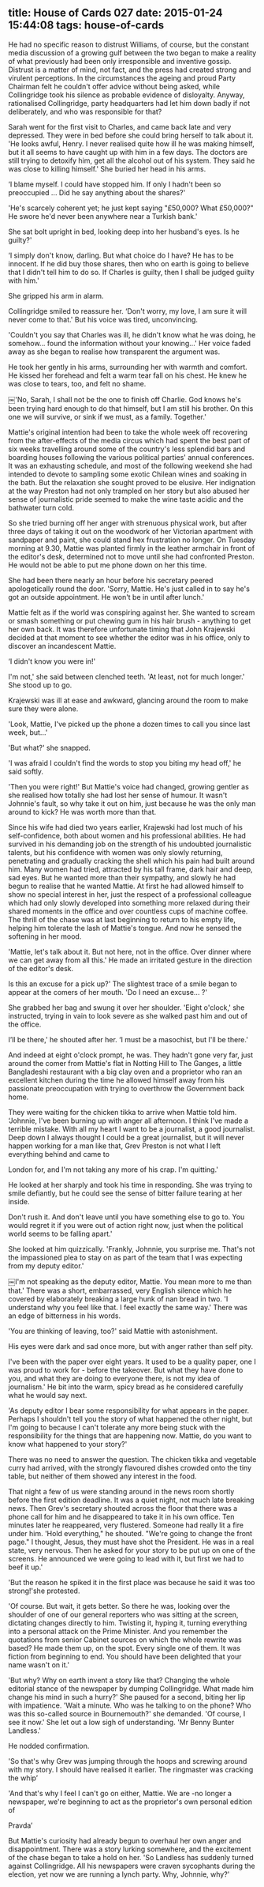 title: House of Cards 027
date: 2015-01-24 15:44:08
tags: house-of-cards
---

He had no specific reason to distrust Williams, of course, but the constant media discussion of a growing gulf between the two began to make a reality of what previously had been only irresponsible and inventive gossip. Distrust is a matter of mind, not fact, and the press had created strong and virulent perceptions. In the circumstances the ageing and proud Party Chairman felt he couldn't offer advice without being asked, while Collingridge took his silence as probable evidence of disloyalty. Anyway, rationalised Collingridge, party headquarters had let him down badly if not deliberately, and who was responsible for that?

Sarah went for the first visit to Charles, and came back late and very depressed. They were in bed before she could bring herself to talk about it. 'He looks awful, Henry. I never realised quite how ill he was making himself, but it all seems to have caught up with him in a few days. The doctors are still trying to detoxify him, get all the alcohol out of his system. They said he was close to killing himself.' She buried her head in his arms.

‘I blame myself. I could have stopped him. If only I hadn't been so preoccupied ... Did he say anything about the shares?'

'He's scarcely coherent yet; he just kept saying "£50,000? What £50,000?" He swore he'd never been anywhere near a Turkish bank.'

She sat bolt upright in bed, looking deep into her husband's eyes. Is he guilty?'

‘I simply don't know, darling. But what choice do I have? He has to be innocent. If he did buy those shares, then who on earth is going to believe that I didn't tell him to do so. If Charles is guilty, then I shall be judged guilty with him.'

She gripped his arm in alarm.

Collingridge smiled to reassure her. ‘Don't worry, my love, I am sure it will never come to that.' But his voice was tired, unconvincing.

'Couldn't you say that Charles was ill, he didn't know what he was doing, he somehow... found the information without your knowing...' Her voice faded away as she began to realise how transparent the argument was.

He took her gently in his arms, surrounding her with warmth and comfort. He kissed her forehead and felt a warm tear fall on his chest. He knew he was close to tears, too, and felt no shame.

￼'No, Sarah, I shall not be the one to finish off Charlie. God knows he's been trying hard enough to do that himself, but I am still his brother. On this one we will survive, or sink if we must, as a family. Together.'

Mattie's original intention had been to take the whole week off recovering from the after-effects of the media circus which had spent the best part of six weeks travelling around some of the country's less splendid bars and boarding houses following the various political parties' annual conferences. It was an exhausting schedule, and most of the following weekend she had intended to devote to sampling some exotic Chilean wines and soaking in the bath. But the relaxation she sought proved to be elusive. Her indignation at the way Preston had not only trampled on her story but also abused her sense of journalistic pride seemed to make the wine taste acidic and the bathwater turn cold.

So she tried burning off her anger with strenuous physical work, but after three days of taking it out on the woodwork of her Victorian apartment with sandpaper and paint, she could stand hex frustration no longer. On Tuesday morning at 9.30, Mattie was planted firmly in the leather armchair in front of the editor's desk, determined not to move until she had confronted Preston. He would not be able to put me phone down on her this time.

She had been there nearly an hour before his secretary peered apologetically round the door. 'Sorry, Mattie. He's just called in to say he's got an outside appointment. He won't be in until after lunch.'

Mattie felt as if the world was conspiring against her. She wanted to scream or smash something or put chewing gum in his hair brush - anything to get her own back. It was therefore unfortunate timing that John Krajewski decided at that moment to see whether the editor was in his office, only to discover an incandescent Mattie.

‘I didn't know you were in!'

I'm not,' she said between clenched teeth. 'At least, not for much longer.' She stood up to go.

Krajewski was ill at ease and awkward, glancing around the room to make sure they were alone.

'Look, Mattie, I've picked up the phone a dozen times to call you since last week, but...'

'But what?' she snapped.

'I was afraid I couldn't find the words to stop you biting my head off,' he said softly.

'Then you were right!' But Mattie's voice had changed, growing gentler as she realised how totally she had lost her sense of humour. It wasn't Johnnie's fault, so why take it out on him, just because he was the only man around to kick? He was worth more than that.

Since his wife had died two years earlier, Krajewski had lost much of his self-confidence, both about women and his professional abilities. He had survived in his demanding job on the strength of his undoubted journalistic talents, but his confidence with women was only slowly returning, penetrating and gradually cracking the shell which his pain had built around him. Many women had tried, attracted by his tall frame, dark hair and deep, sad eyes. But he wanted more than their sympathy, and slowly he had begun to realise that he wanted Mattie. At first he had allowed himself to show no special interest in her, just the respect of a professional colleague which had only slowly developed into something more relaxed during their shared moments in the office and over countless cups of machine coffee. The thrill of the chase was at last beginning to return to his empty life, helping him tolerate the lash of Mattie's tongue. And now he sensed the softening in her mood.

'Mattie, let's talk about it. But not here, not in the office. Over dinner where we can get away from all this.' He made an irritated gesture in the direction of the editor's desk.

Is this an excuse for a pick up?' The slightest trace of a smile began to appear at the comers of her mouth. 'Do I need an excuse... ?'

She grabbed her bag and swung it over her shoulder. 'Eight o'clock,' she instructed, trying in vain to look severe as she walked past him and out of the office.

I’ll be there,' he shouted after her. ‘I must be a masochist, but I'll be there.'

And indeed at eight o'clock prompt, he was. They hadn't gone very far, just around the comer from Mattie's flat in Notting Hill to The Ganges, a little Bangladeshi restaurant with a big clay oven and a proprietor who ran an excellent kitchen during the time he allowed himself away from his passionate preoccupation with trying to overthrow the Government back home.

They were waiting for the chicken tikka to arrive when Mattie told him. ‘Johnnie, I've been burning up with anger all afternoon. I think I've made a terrible mistake. With all my heart I want to be a journalist, a good journalist. Deep down I always thought I could be a great journalist, but it will never happen working for a man like that, Grev Preston is not what I left everything behind and came to

London for, and I'm not taking any more of his crap. I'm quitting.'

He looked at her sharply and took his time in responding. She was trying to smile defiantly, but he could see the sense of bitter failure tearing at her inside.

Don't rush it. And don't leave until you have something else to go to. You would regret it if you were out of action right now, just when the political world seems to be falling apart.'

She looked at him quizzically. 'Frankly, Johnnie, you surprise me. That's not the impassioned plea to stay on as part of the team that I was expecting from my deputy editor.'

￼I'm not speaking as the deputy editor, Mattie. You mean more to me than that.' There was a short, embarrassed, very English silence which he covered by elaborately breaking a large hunk of nan bread in two. 'I understand why you feel like that. I feel exactly the same way.' There was an edge of bitterness in his words.

'You are thinking of leaving, too?' said Mattie with astonishment.

His eyes were dark and sad once more, but with anger rather than self pity.

I've been with the paper over eight years. It used to be a quality paper, one I was proud to work for - before the takeover. But what they have done to you, and what they are doing to everyone there, is not my idea of journalism.' He bit into the warm, spicy bread as he considered carefully what he would say next.

'As deputy editor I bear some responsibility for what appears in the paper. Perhaps I shouldn't tell you the story of what happened the other night, but I'm going to because I can't tolerate any more being stuck with the responsibility for the things that are happening now. Mattie, do you want to know what happened to your story?'

There was no need to answer the question. The chicken tikka and vegetable curry had arrived, with the strongly flavoured dishes crowded onto the tiny table, but neither of them showed any interest in the food.

That night a few of us were standing around in the news room shortly before the first edition deadline. It was a quiet night, not much late breaking news. Then Grev's secretary shouted across the floor that there was a phone call for him and he disappeared to take it in his own office. Ten minutes later he reappeared, very flustered. Someone had really lit a fire under him. 'Hold everything," he shouted. "We're going to change the front page." I thought, Jesus, they must have shot the President. He was in a real state, very nervous. Then he asked for your story to be put up on one of the screens. He announced we were going to lead with it, but first we had to beef it up.'

'But the reason he spiked it in the first place was because he said it was too strong!'she protested.

'Of course. But wait, it gets better. So there he was, looking over the shoulder of one of our general reporters who was sitting at the screen, dictating changes directly to him. Twisting it, hyping it, turning everything into a personal attack on the Prime Minister. And you remember the quotations from senior Cabinet sources on which the whole rewrite was based? He made them up, on the spot. Every single one of them. It was fiction from beginning to end. You should have been delighted that your name wasn't on it.'

'But why? Why on earth invent a story like that? Changing the whole editorial stance of the newspaper by dumping Collingridge. What made him change his mind in such a hurry?' She paused for a second, biting her lip with impatience. 'Wait a minute. Who was he talking to on the phone? Who was this so-called source in Bournemouth?' she demanded. 'Of course, I see it now.' She let out a low sigh of understanding. 'Mr Benny Bunter Landless.'

He nodded confirmation.

'So that's why Grev was jumping through the hoops and screwing around with my story. I should have realised it earlier. The ringmaster was cracking the whip’

'And that's why I feel I can't go on either, Mattie. We are -no longer a newspaper, we're beginning to act as the proprietor's own personal edition of

Pravda’

But Mattie's curiosity had already begun to overhaul her own anger and disappointment. There was a story lurking somewhere, and the excitement of the chase began to take a hold on her. 'So Landless has suddenly turned against Collingridge. All his newspapers were craven sycophants during the election, yet now we are running a lynch party. Why, Johnnie, why?'

